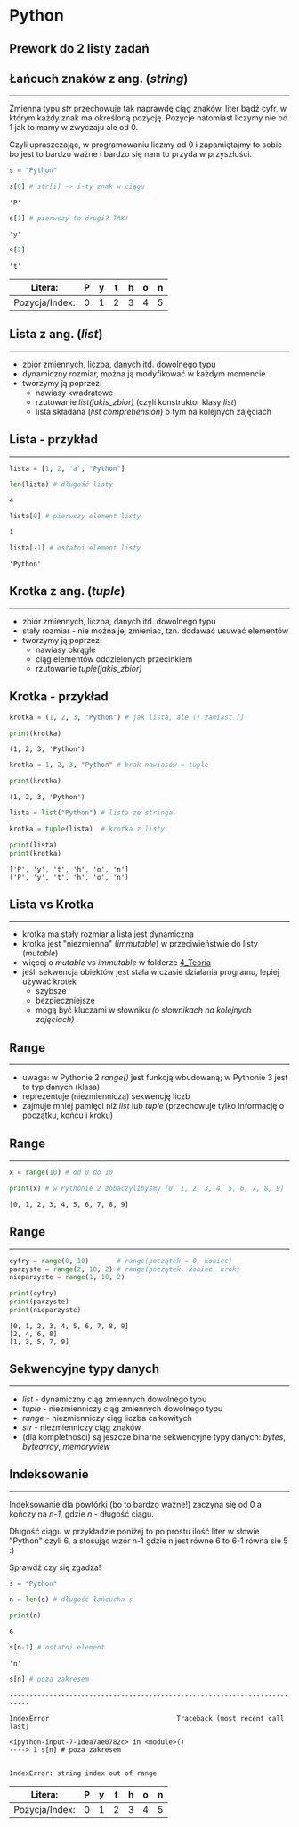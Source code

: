 
# Python
## Prework do 2 listy zadań 

## Łańcuch znaków z ang. (*string*)

---

Zmienna typu *str* przechowuje tak naprawdę ciąg znaków, liter bądź cyfr, w którym każdy znak ma określoną pozycję. Pozycje natomiast liczymy nie od 1 jak to mamy w zwyczaju ale od 0. 
 
 Czyli upraszczając, w programowaniu liczmy od 0 i zapamiętajmy to sobie bo jest to bardzo ważne i bardzo się nam to przyda w przyszłości.


```python
s = "Python"

s[0] # str[i] -> i-ty znak w ciągu
```

    'P'

```python
s[1] # pierwszy to drugi? TAK!
```

    'y'
    
```python
s[2]
```

    't'

| Litera: | P | y | t | h | o | n |
| :---: | :---: | :---: | :---: | :---: | :---: | :---: |
|Pozycja/Index:| 0 | 1 | 2 | 3 | 4 | 5 | 

## Lista z ang. (*list*)

---

* zbiór zmiennych, liczba, danych itd. dowolnego typu
* dynamiczny rozmiar, można ją modyfikować w każdym momencie
* tworzymy ją poprzez:
    * nawiasy kwadratowe
    * rzutowanie *list(jakis_zbior)* (czyli konstruktor klasy *list*)
    * lista składana (*list comprehension*) o tym na kolejnych zajęciach

## Lista - przykład

---

```python
lista = [1, 2, 'a', "Python"]
```


```python
len(lista) # długość listy
```

    4

```python
lista[0] # pierwszy element listy
```
    1
```python
lista[-1] # ostatni element listy
```
    'Python'
## Krotka z ang. (*tuple*)

---

* zbiór zmiennych, liczba, danych itd. dowolnego typu
* stały rozmiar - nie można jej zmieniac, tzn. dodawać usuwać elementów
* tworzymy ją poprzez:
    * nawiasy okrągłe
    * ciąg elementów oddzielonych przecinkiem
    * rzutowanie *tuple(jakis_zbior)*

## Krotka - przykład



```python
krotka = (1, 2, 3, "Python") # jak lista, ale () zamiast []

print(krotka)
```

    (1, 2, 3, 'Python')



```python
krotka = 1, 2, 3, "Python" # brak nawiasów = tuple

print(krotka)
```

    (1, 2, 3, 'Python')



```python
lista = list("Python") # lista ze stringa

krotka = tuple(lista)  # krotka z listy

print(lista)
print(krotka)
```

    ['P', 'y', 't', 'h', 'o', 'n']
    ('P', 'y', 't', 'h', 'o', 'n')


## Lista vs Krotka

---

* krotka ma stały rozmiar a lista jest dynamiczna
* krotka jest "niezmienna" (*immutable*) w przeciwieństwie do listy (*mutable*)
* więcej o *mutable* vs *immutable* w folderze [4_Teoria](../4_Teoria/python_teoria_02.md)
* jeśli sekwencja obiektów jest stała w czasie działania programu, lepiej używać krotek
    * szybsze
    * bezpieczniejsze
    * mogą być kluczami w słowniku *(o słownikach na kolejnych zajęciach)*
    
## Range

---

* uwaga: w Pythonie 2 *range()* jest funkcją wbudowaną; w Pythonie 3 jest to typ danych (klasa)
* reprezentuje (niezmienniczą) sekwencję liczb
* zajmuje mniej pamięci niż *list* lub *tuple* (przechowuje tylko informację o początku, końcu i kroku)

## Range

---


```python
x = range(10) # od 0 do 10

print(x) # w Pythonie 2 zobaczylibyśmy [0, 1, 2, 3, 4, 5, 6, 7, 8, 9]
```

    [0, 1, 2, 3, 4, 5, 6, 7, 8, 9]


## Range

---


```python
cyfry = range(0, 10)       # range(początek = 0, koniec) 
parzyste = range(2, 10, 2) # range(początek, koniec, krok)
nieparzyste = range(1, 10, 2)

print(cyfry)
print(parzyste)
print(nieparzyste)
```

    [0, 1, 2, 3, 4, 5, 6, 7, 8, 9]
    [2, 4, 6, 8]
    [1, 3, 5, 7, 9]


## Sekwencyjne typy danych

---

* *list* - dynamiczny ciąg zmiennych dowolnego typu
* *tuple* - niezmienniczy ciąg zmiennych dowolnego typu
* *range* - niezmienniczy ciąg liczba całkowitych
* *str* - niezmienniczy ciąg znaków
* (dla kompletności) są jeszcze binarne sekwencyjne typy danych: *bytes*, *bytearray*, *memoryview*

## Indeksowanie

---

Indeksowanie dla powtórki (bo to  bardzo ważne!) zaczyna się od 0 a kończy na *n-1*, gdzie *n* - długość ciągu.   

Długość ciągu w przykładzie poniżej to po prostu ilość liter w słowie "Python" czyli 6, a stosując wzór n-1 gdzie n jest równe 6 to 6-1 równa sie 5 :)  

Sprawdź czy się zgadza!


```python
s = "Python"

n = len(s) # długość łańcucha s

print(n)
```

    6

```python
s[n-1] # ostatni element
```

    'n'

```python
s[n] # poza zakresem
```


    ---------------------------------------------------------------------------

    IndexError                                Traceback (most recent call last)

    <ipython-input-7-1dea7ae0782c> in <module>()
    ----> 1 s[n] # poza zakresem
    

    IndexError: string index out of range
    
| Litera: | P | y | t | h | o | n |
| :---: | :---: | :---: | :---: | :---: | :---: | :---: |
|Pozycja/Index:| 0 | 1 | 2 | 3 | 4 | 5 | 
